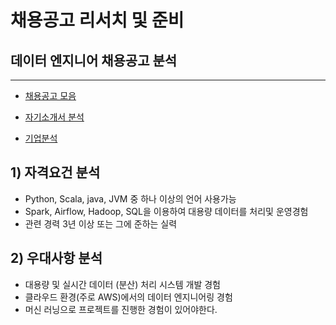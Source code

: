 # 채용공고 리서치 및 준비



## 데이터 엔지니어 채용공고 분석

---

- [채용공고 모음](https://github.com/wjsrlahrlco1998/recruit-research/blob/master/Search.md)

- [자기소개서 분석](https://github.com/wjsrlahrlco1998/recruit-research/blob/master/Self_Introduction_Qlist_Classification.md)
- [기업분석](https://github.com/wjsrlahrlco1998/recruit-research/blob/master/Company_Analysis.md)

## 1) 자격요건 분석

- Python, Scala, java, JVM 중 하나 이상의 언어 사용가능
- Spark, Airflow, Hadoop, SQL을 이용하여 대용량 데이터를 처리및 운영경험
- 관련 경력 3년 이상 또는 그에 준하는 실력



## 2) 우대사항 분석

- 대용량 및 실시간 데이터 (분산) 처리 시스템 개발 경험
- 클라우드 환경(주로 AWS)에서의 데이터 엔지니어링 경험
- 머신 러닝으로 프로젝트를 진행한 경험이 있어야한다.

